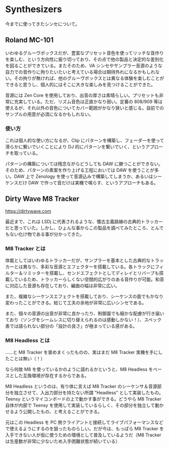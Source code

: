 # Synthesizers

今までに使ってきたシンセについて。

## Roland MC-101

いわゆるグルーヴボックスだが、豊富なプリセット音色を使ってリッチな音作りを楽しむ、という方向性に振り切っており、その点で他の製品と決定的な差別化を図ることができている。またそのため、VA シンセやサンプラー音源のような自力での音作りに拘りたいたいと考えている場合は期待外れになるかもしれない。その拘りが無ければ、他のグルーヴボックスとは異なる体験を楽しむことができると思うし、個人的にはそこに大きな楽しみを見つけることができた。

音源には Zen Core を使用しており、出音の厚さは素晴らしい。プリセットも非常に充実している。ただ、リズム音色は正直かなり弱い。定番の 808/909 等は使えるが、それ以外の音色についてカバー範囲がかなり狭いと感じる。自前でのサンプルの用意が必須になるかもしれない。

### 使い方

これは個人的な使い方になるが、Clip にパターンを構築し、フェーダーを使って滑らかに繋いでいくことにより DJ 的にパターンを繋いでいく、というアプローチを取っている。

パターンの構築については残念ながらどうしても DAW に勝つことができない。そのため、パターンの素案を作り上げる工程においては DAW を使うことが多い。DAW 上で Zenology を使って音源込みで構築してしまうか、あるいはシーケンスだけ DAW で作って音だけは実機で鳴らす、というアプローチもある。

## Dirty Wave M8 Tracker

https://dirtywave.com

最近まで、これは LSDj に代表されるような、懐古主義路線の古典的トラッカーだと思っていた。しかし、ひょんな事からこの製品を調べてみたところ、とんでもない化け物である事が分かってきた。

### M8 Tracker とは

体裁としてはいわゆるトラッカーだが、サンプラーを基本とした古典的なトラッカーとは異なり、多彩な音源とエフェクターを搭載している。各トラックにフィルター＆リミッターを搭載し、センドエフェクトとしてディレイとリバーブも搭載しているため、トラッカーらしくない空間的広がりのある音作りが可能。和音に対応した音源も存在しており、編曲の幅は非常に広い。

また、複雑なシーケンスエフェクトを搭載しており、シーケンスの面でもかなり変わったことができる。総じて工夫の余地が非常に広いシンセである。

また、個々の音源の出音が非常に良かったり、制御面でも細かな配慮が行き届いており（ソングをシームレスに切り替えられるのは感動しかない！）、スペック表では語られない部分の「設計の良さ」が極まっている感がある。

### M8 Headless とは

……と M8 Tracker を褒めまくったものの、実はまだ M8 Tracker 実機を手にしたことは無い（！）

なら何故 M8 を使っているかのように語れるかというと、M8 Headless をベースとした互換環境が存在するからである。

M8 Headless というのは、有り体に言えば M8 Tracker のシーケンサ＆音源部分を独立させて、入出力部分を持たない所謂 "Headless" として実装したもの。 Teensy というマイコンボードの上で動かす事ができる。どうやら M8 Tracker 自体が内部で Teensy を使用して実装しているらしく、その部分を独立して動かせるよう公開したもの、と考えることができる。

元はこの Headless を PC 側クライアントと接続してライブパフォーマンスなどで使えるようにするのを狙ったものらしい。だが今は、もっぱら M8 Tracker を入手できない人が仮に使うための環境として普及しているようだ（M8 Tracker は生産数が非常に少ないため入手困難状態が続いている）
